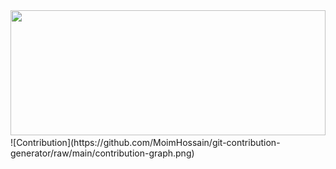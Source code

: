 <img src="https://justservemoimha.azurewebsites.net/?abc" height="200" width="100%"/>
![Contribution](https://github.com/MoimHossain/git-contribution-generator/raw/main/contribution-graph.png)
